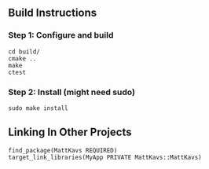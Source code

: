 ## Build Instructions
### Step 1: Configure and build
```
cd build/
cmake ..
make
ctest
```

### Step 2: Install (might need sudo)
```
sudo make install
```

## Linking In Other Projects
```
find_package(MattKavs REQUIRED)
target_link_libraries(MyApp PRIVATE MattKavs::MattKavs)
```
